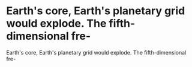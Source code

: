 # Earth's core, Earth's planetary grid would explode. The fifth-dimensional fre-

Earth's core, Earth's planetary grid would explode. The fifth-dimensional fre-